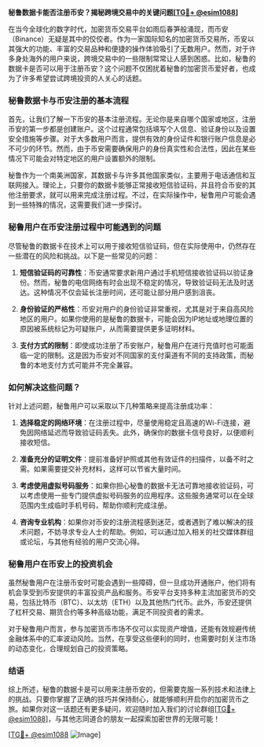 **秘鲁数据卡能否注册币安？揭秘跨境交易中的关键问题[[TG💪+ @esim1088](https://t.me/s/esim1088)]**

在当今全球化的数字时代，加密货币交易平台如雨后春笋般涌现，而币安（Binance）无疑是其中的佼佼者。作为一家国际知名的加密货币交易所，币安以其强大的功能、丰富的交易品种和便捷的操作体验吸引了无数用户。然而，对于许多身处海外的用户来说，跨境交易中的一些限制常常让人感到困惑。比如，秘鲁的数据卡是否可以用于注册币安？这个问题不仅困扰着秘鲁的加密货币爱好者，也成为了许多希望尝试跨境投资的人关心的话题。

### 秘鲁数据卡与币安注册的基本流程

首先，让我们了解一下币安的基本注册流程。无论你是来自哪个国家或地区，注册币安的第一步都是创建账户。这个过程通常包括填写个人信息、验证身份以及设置安全措施等步骤。对于大多数用户而言，提供有效的身份证件和银行账户信息是必不可少的环节。然而，由于币安需要确保用户的身份真实性和合法性，因此在某些情况下可能会对特定地区的用户设置额外的限制。

秘鲁作为一个南美洲国家，其数据卡与许多其他国家类似，主要用于电话通信和互联网接入。理论上，只要你的数据卡能够正常接收短信验证码，并且符合币安的其他注册要求，就可以用来完成注册过程。不过，在实际操作中，秘鲁用户可能会遇到一些特殊的情况，这需要我们进一步探讨。

### 秘鲁用户在币安注册过程中可能遇到的问题

尽管秘鲁的数据卡在技术上可以用于接收短信验证码，但在实际使用中，仍然存在一些潜在的风险和挑战。以下是一些常见的问题：

1. **短信验证码的可靠性**：币安通常要求新用户通过手机短信接收验证码以验证身份。然而，秘鲁的电信网络有时会出现不稳定的情况，导致验证码无法及时送达。这种情况不仅会延长注册时间，还可能让部分用户感到沮丧。

2. **身份验证的严格性**：币安对用户的身份验证非常重视，尤其是对于来自高风险地区的用户。如果你使用的是秘鲁的数据卡，可能会因为IP地址或地理位置的原因被系统标记为可疑账户，从而需要提供更多证明材料。

3. **支付方式的限制**：即使成功注册了币安账户，秘鲁用户在进行充值时也可能面临一定的限制。这是因为币安对不同国家的支付渠道有不同的支持政策，而秘鲁的本地支付方式可能并不完全兼容。

### 如何解决这些问题？

针对上述问题，秘鲁用户可以采取以下几种策略来提高注册成功率：

1. **选择稳定的网络环境**：在注册过程中，尽量使用稳定且高速的Wi-Fi连接，避免因网络延迟而导致验证码丢失。此外，确保你的数据卡信号良好，以便顺利接收短信。

2. **准备充分的证明文件**：提前准备好护照或其他有效证件的扫描件，以备不时之需。如果需要提交补充材料，这样可以节省大量时间。

3. **考虑使用虚拟号码服务**：如果你担心秘鲁的数据卡无法可靠地接收验证码，可以考虑使用一些专门提供虚拟号码服务的应用程序。这些服务通常可以在全球范围内生成临时手机号码，帮助你顺利完成注册。

4. **咨询专业机构**：如果你对币安的注册流程感到迷茫，或者遇到了难以解决的技术问题，不妨寻求专业人士的帮助。例如，可以通过加入相关的社交媒体群组或论坛，与其他有经验的用户交流心得。

### 秘鲁用户在币安上的投资机会

虽然秘鲁用户在注册币安时可能会遇到一些障碍，但一旦成功开通账户，他们将有机会享受到币安提供的丰富投资产品和服务。币安平台支持多种主流加密货币的交易，包括比特币（BTC）、以太坊（ETH）以及其他热门代币。此外，币安还提供了杠杆交易、期货合约等多种高级功能，满足不同投资者的需求。

对于秘鲁用户而言，参与加密货币市场不仅可以实现资产增值，还能有效规避传统金融体系中的汇率波动风险。当然，在享受这些便利的同时，也需要时刻关注市场的动态变化，合理规划自己的投资策略。

### 结语

综上所述，秘鲁的数据卡是可以用来注册币安的，但需要克服一系列技术和法律上的挑战。只要你掌握了正确的技巧并保持耐心，就能够顺利开启你的加密货币之旅。如果你对这一话题还有更多疑问，欢迎随时加入我们的讨论群组[[TG💪+ @esim1088](https://t.me/s/esim1088)]，与其他志同道合的朋友一起探索加密世界的无限可能！

[[TG💪+ @esim1088](https://t.me/s/esim1088) ![Image](https://i.postimg.cc/4NQfJmqS/Snipaste-2025-05-13-00-14-12.png)]